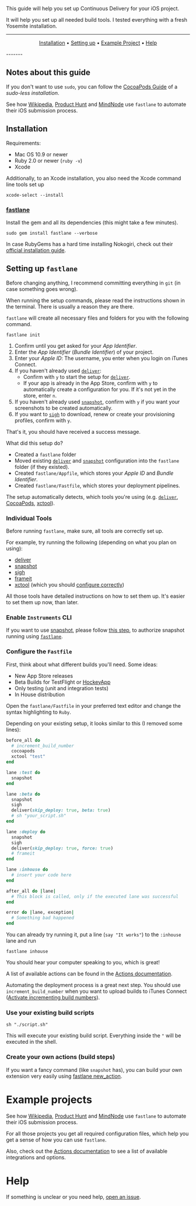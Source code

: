 This guide will help you set up Continuous Delivery for your iOS project. 

It will help you set up all needed build tools. I tested everything with a fresh Yosemite installation.

-------
<p align="center">
    <a href="#installation">Installation</a> &bull; 
    <a href="#setting-up-fastlane">Setting up</a> &bull; 
    <a href="#example-project">Example Project</a> &bull; 
    <a href="#help">Help</a>
</p>
-------

## Notes about this guide
If you don't want to use `sudo`, you can follow the [CocoaPods Guide](http://guides.cocoapods.org/using/getting-started.html#sudo-less-installation) of a *sudo-less installation*.

See how [Wikipedia](https://github.com/fastlane/examples#wikipedia-by-wikimedia-foundation), [Product Hunt](https://github.com/fastlane/examples#product-hunt) and [MindNode](https://github.com/fastlane/examples#mindnode) use `fastlane` to automate their iOS submission process.

## Installation

Requirements:

- Mac OS 10.9 or newer
- Ruby 2.0 or newer (`ruby -v`)
- Xcode

Additionally, to an Xcode installation, you also need the Xcode command line tools set up

    xcode-select --install

### [fastlane](https://github.com/KrauseFx/fastlane)

Install the gem and all its dependencies (this might take a few minutes).

    sudo gem install fastlane --verbose

In case RubyGems has a hard time installing Nokogiri, check out their [official installation guide](http://www.nokogiri.org/tutorials/installing_nokogiri.html).

## Setting up `fastlane`

Before changing anything, I recommend committing everything in `git` (in case something goes wrong).

When running the setup commands, please read the instructions shown in the terminal. There is usually a reason they are there.

`fastlane` will create all necessary files and folders for you with the following command.

    fastlane init
    
1. Confirm until you get asked for your *App Identifier*.
1. Enter the *App Identifier* (*Bundle Identifier*) of your project.
1. Enter your *Apple ID*: The username, you enter when you login on iTunes Connect.
1. If you haven't already used [`deliver`](https://github.com/KrauseFx/deliver):
   - Confirm with `y` to start the setup for [`deliver`](https://github.com/KrauseFx/deliver).
   - If your app is already in the App Store, confirm with `y` to automatically create a configuration for you. If it's not yet in the store, enter `n`.
1. If you haven't already used [`snapshot`](https://github.com/KrauseFx/snapshot), confirm with `y` if you want your screenshots to be created automatically.
1. If you want to [`sigh`](https://github.com/KrauseFx/sigh) to download, renew or create your provisioning profiles, confirm with `y`.

That's it, you should have received a success message. 

What did this setup do? 

- Created a `fastlane` folder
- Moved existing [`deliver`](https://github.com/KrauseFx/deliver) and [`snapshot`](https://github.com/KrauseFx/snapshot) configuration into the `fastlane` folder (if they existed).
- Created `fastlane/Appfile`, which stores your *Apple ID* and *Bundle Identifier*.
- Created `fastlane/Fastfile`, which stores your deployment pipelines.

The setup automatically detects, which tools you're using (e.g. [`deliver`](https://github.com/KrauseFx/deliver), [CocoaPods](http://cocoapods.org/), [xctool](https://github.com/facebook/xctool)).

### Individual Tools

Before running `fastlane`, make sure, all tools are correctly set up. 

For example, try running the following (depending on what you plan on using):

- [deliver](https://github.com/KrauseFx/deliver)
- [snapshot](https://github.com/KrauseFx/snapshot)
- [sigh](https://github.com/KrauseFx/sigh)
- [frameit](https://github.com/KrauseFx/frameit)
- [xctool](https://github.com/facebook/xctool) (which you should [configure correctly](https://github.com/krausefx/fastlane#xctool))

All those tools have detailed instructions on how to set them up. It's easier to set them up now, than later.

### Enable `Instruments` CLI

If you want to use [snapshot](https://github.com/KrauseFx/snapshot#run-in-continuous-integration), please follow [this step](https://github.com/KrauseFx/snapshot#run-in-continuous-integration), to authorize snapshot running using [`fastlane`](https://github.com/KrauseFx/fastlane).

### Configure the `Fastfile`

First, think about what different builds you'll need. Some ideas:

- New App Store releases
- Beta Builds for TestFlight or [HockeyApp](http://hockeyapp.net/)
- Only testing (unit and integration tests)
- In House distribution

Open the `fastlane/Fastfile` in your preferred text editor and change the syntax highlighting to `Ruby`.

Depending on your existing setup, it looks similar to this (I removed some lines):

```ruby
before_all do
  # increment_build_number
  cocoapods
  xctool "test"
end

lane :test do 
  snapshot
end

lane :beta do
  snapshot
  sigh
  deliver(skip_deploy: true, beta: true)
  # sh "your_script.sh"
end

lane :deploy do
  snapshot
  sigh
  deliver(skip_deploy: true, force: true)
  # frameit
end

lane :inhouse do
  # insert your code here
end

after_all do |lane|
  # This block is called, only if the executed lane was successful
end

error do |lane, exception|
  # Something bad happened
end
```

You can already try running it, put a line (`say "It works"`) to the `:inhouse` lane and run

    fastlane inhouse

You should hear your computer speaking to you, which is great!

A list of available actions can be found in the [Actions documentation](https://github.com/KrauseFx/fastlane/blob/master/docs/Actions.md).

Automating the deployment process is a great next step. You should use `increment_build_number` when you want to upload builds to iTunes Connect ([Activate incrementing build numbers](https://developer.apple.com/library/ios/qa/qa1827/_index.html)).


### Use your existing build scripts

    sh "./script.sh"

This will execute your existing build script. Everything inside the `"` will be executed in the shell.

### Create your own actions (build steps)

If you want a fancy command (like `snapshot` has), you can build your own extension very easily using [fastlane new_action](https://github.com/KrauseFx/fastlane/blob/master/docs/README.md#extensions).

# Example projects

See how [Wikipedia](https://github.com/fastlane/examples#wikipedia-by-wikimedia-foundation), [Product Hunt](https://github.com/fastlane/examples#product-hunt) and [MindNode](https://github.com/fastlane/examples#mindnode) use `fastlane` to automate their iOS submission process.

For all those projects you get all required configuration files, which help you get a sense of how you can use `fastlane`.

Also, check out the [Actions documentation](https://github.com/KrauseFx/fastlane/blob/master/docs/Actions.md) to see a list of available integrations and options.

# Help

If something is unclear or you need help, [open an issue](https://github.com/KrauseFx/fastlane/issues/new). 
